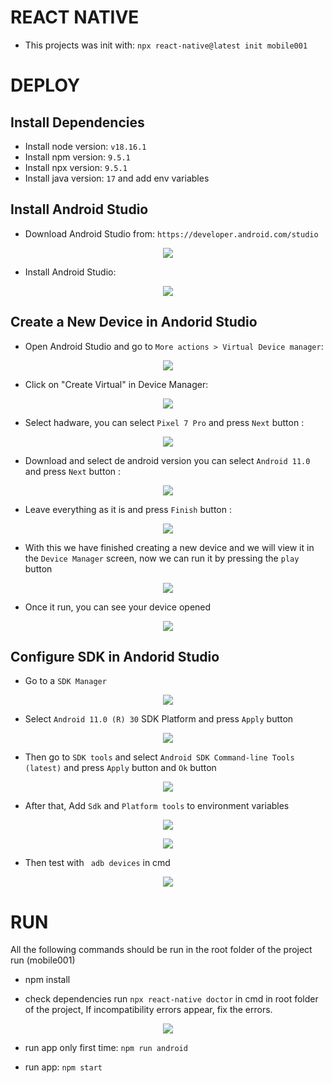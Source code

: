 # REACT NATIVE

* This projects was init with:  ``` npx react-native@latest init mobile001 ```

# DEPLOY

## Install Dependencies

* Install node version: ```v18.16.1```
* Install npm version: ```9.5.1```
* Install npx version: ```9.5.1```
* Install java version: ```17``` and add env variables

## Install Android Studio

* Download Android Studio from: ```https://developer.android.com/studio```
<p align="center">
  <img src="readme-files/001-android-studio-download.jpg">
</p>

* Install Android Studio:
<p align="center">
  <img src="readme-files/002-android-studio-install.jpg">
</p>

## Create a New Device in Andorid Studio

* Open Android Studio and go to ```More actions > Virtual Device manager```:
<p align="center">
  <img src="readme-files/003-android-studio-more-actions.jpg">
</p>

* Click on "Create Virtual" in Device Manager:
<p align="center">
  <img src="readme-files/004-android-studio-device-manager.jpg">
</p>

* Select hadware, you can select ```Pixel 7 Pro``` and press ```Next``` button :
<p align="center">
  <img src="readme-files/005-android-studio-select-hadware.jpg">
</p>

* Download and select de android version you can select ```Android 11.0``` and press ```Next``` button : 
<p align="center">
  <img src="readme-files/006-android-studio-select-android-version.jpg">
</p>

* Leave everything as it is and press ```Finish``` button : 
<p align="center">
  <img src="readme-files/007-android-studio-finish-device-mananger.jpg">
</p>

* With this we have finished creating a new device and we will view it in the ```Device Manager``` screen, now we can run it by pressing the ```play``` button
<p align="center">
  <img src="readme-files/008-android-studio-run-device.jpg">
</p>

* Once it run, you can see your device opened
<p align="center">
  <img src="readme-files/009-android-studio-run-device-finish.jpg">
</p>

## Configure SDK in Andorid Studio

* Go to a ```SDK Manager```
<p align="center">
  <img src="readme-files/010-android-studio-go-sdk-manager.jpg">
</p>

* Select ```Android 11.0 (R) 30``` SDK Platform and press ```Apply``` button
<p align="center">
  <img src="readme-files/011-android-studio-select-SDK-platform.jpg">
</p>

* Then go to ```SDK tools``` and select ```Android SDK Command-line Tools (latest)``` and press ```Apply``` button and ```Ok``` button
<p align="center">
  <img src="readme-files/012-android-studio-select-SDK-tool.jpg">
</p>

* After that, Add ```Sdk``` and ```Platform tools``` to environment variables
<p align="center">
  <img src="readme-files/013-android-studio-environment-variables1.jpg">
</p>
<p align="center">
  <img src="readme-files/013-android-studio-environment-variables2.jpg">
</p>

* Then test with ``` adb devices``` in cmd
<p align="center">
  <img src="readme-files/014-android-studio-test-adb-devices.jpg">
</p>


# RUN

All the following commands should be run in the root folder of the project run (mobile001)

* npm install

* check dependencies run  ```npx react-native doctor``` in cmd in root folder of the project,  If incompatibility errors appear, fix the errors.
<p align="center">
  <img src="readme-files/015-android-studio-npx-react-native-doctor.jpg">
</p>

* run app only first time: ```npm run android```

* run app: ```npm start```
